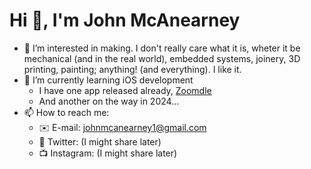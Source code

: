 # Hi 👋, I'm John McAnearney
- 👀 I’m interested in making. I don't really care what it is, wheter it be mechanical (and in the real world), embedded systems, joinery, 3D printing, painting; anything! (and everything). I like it. 
- 🌱 I’m currently learning iOS development
    - I have one app released already, [Zoomdle](https://johnmcanearney.github.io/zoomdle-pages/)
    - And another on the way in 2024...
- 📫 How to reach me:
  - ✉️ E-mail: johnmcanearney1@gmail.com
  - 🐤 Twitter: (I might share later)
  - 📺 Instagram: (I might share later)

<!---
JohnMcAnearney/JohnMcAnearney is a ✨ special ✨ repository because its `README.md` (this file) appears on your GitHub profile.
You can click the Preview link to take a look at your changes.
--->
